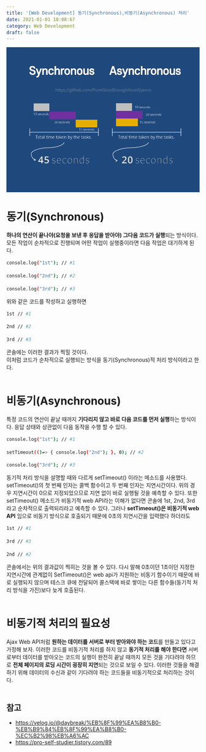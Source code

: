 ```yaml
---
title: '[Web Development] 동기(Synchronous),비동기(Asynchronous) 처리'
date: 2021-01-01 18:08:67
category: Web Development
draft: false
---
```


![](./images/syn_asyn.png)

# 동기(Synchronous)

**하나의 연산이 끝나야(요청을 보낸 후 응답을 받아야) 그다음 코드가 실행**되는 방식이다. 모든 작업이 순차적으로 진행되며 어떤 작업이 실행중이라면 다음 작업은 대기하게 된다.
<br/>

```sh
console.log("1st"); // #1

console.log("2nd"); // #2

console.log("3rd"); // #3
```

위와 같은 코드를 작성하고 실행하면
<br/>

```sh
1st // #1

2nd // #2

3rd // #3
```

콘솔에는 이러한 결과가 찍힐 것이다.
<br/>
이처럼 코드가 순차적으로 실행되는 방식을 동기(Synchronous)적 처리 방식이라고 한다.
<br/>
<br/>

# 비동기(Asynchronous)

특정 코드의 연산이 끝날 때까지 **기다리지 않고 바로 다음 코드를 먼저 실행**하는 방식이다. 응답 상태와 상관없이 다음 동작을 수행 할 수 있다.
<br/>

```sh
console.log("1st"); // #1

setTimeout(()=> { console.log("2nd"); }, 0); // #2

console.log("3rd"); // #3
```

동기적 처리 방식을 설명할 때와 다르게 setTimeout() 이라는 메소드를 사용했다. setTimeout()의 첫 번째 인자는 콜백 함수이고 두 번째 인자는 지연시간이다. 위의 경우 지연시간이 0으로 지정되었으므로 지연 없이 바로 실행될 것을 예측할 수 있다. 또한 setTimeout() 메소드가 비동기적 web API라는 이해가 없다면 콘솔에 1st, 2nd, 3rd 라고 순차적으로 출력되리라고 예측할 수 있다. 그러나 **setTimeout()은 비동기적 web API** 임으로 비동기 방식으로 호출되기 때문에 0초의 지연시간을 입력했다 하더라도

```sh
1st // #1

3rd // #3

2nd // #2
```

콘솔에서는 위의 결과값이 찍히는 것을 볼 수 있다. 다시 말해 0초이던 1초이던 지정한 지연시간에 관계없이 SetTimeout()은 web api가 지원하는 비동기 함수이기 때문에 바로 실행되지 않으며 테스크 큐에 전달되어 콜스택에 바로 쌓이는 다른 함수들(동기적 처리 방식을 가진)보다 늦게 호출된다.
<br/>
<br/>

# 비동기적 처리의 필요성

Ajax Web API처럼 **원하는 데이터를 서버로 부터 받아와야 하는 코드**를 만들고 있다고 가정해 보자.
이러한 코드를 비동기적 처리를 하지 않고 **동기적 처리를 해야 한다면** 서버로부터 데이터를 받아오는 코드의 실행이 완전히 끝날 때까지 모든 것을 기다려야 하므로 **전체 페이지의 로딩 시간이 굉장히 지연**되는 것으로 보일 수 있다.
이러한 것들을 해결하기 위해 데이터의 수신과 같이 기다려야 하는 코드들을 비동기적으로 처리하는 것이다.
<br/>
<br/>

## 참고

- https://velog.io/@daybreak/%EB%8F%99%EA%B8%B0-%EB%B9%84%EB%8F%99%EA%B8%B0-%EC%B2%98%EB%A6%AC
- https://pro-self-studier.tistory.com/89
